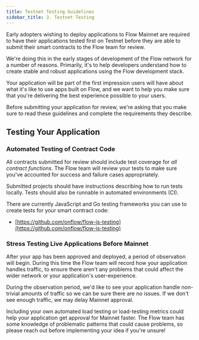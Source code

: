 ```yaml
---
title: Testnet Testing Guidelines
sidebar_title: 3. Testnet Testing
---
```


Early adopters wishing to deploy applications to Flow Mainnet are required to have their applications tested first on Testnet before they are able to submit their smart contracts to the Flow team for review.

We're doing this in the early stages of development of the Flow network for a number of reasons. Primarily, it's to help developers understand how to create stable and robust applications using the Flow development stack.

Your application will be part of the first impression users will have about what it's like to use apps built on Flow, and we want to help you make sure that you're delivering the best experience possible to your users.

Before submitting your application for review, we're asking that you make sure to read these guidelines and complete the requirements they describe.

## Testing Your Application

### Automated Testing of Contract Code

All contracts submitted for review should include test coverage for _all contract functions_. The Flow team will review your tests to make sure you've accounted for success and failure cases appropriately.

Submitted projects should have instructions describing how to run tests locally. Tests should also be runnable in automated environments (CI).

There are currently JavaScript and Go testing frameworks you can use to create tests for your smart contract code:

- [https://github.com/onflow/flow-js-testing](https://github.com/onflow/flow-js-testing)

### Stress Testing Live Applications Before Mainnet

After your app has been approved and deployed, a period of observation will begin. During this time the Flow team will record how your application handles traffic, to ensure there aren't any problems that could affect the wider network or your application's user-experience.

During the observation period, we'd like to see your application handle non-trivial amounts of traffic so we can be sure there are no issues. If we don't see enough traffic, we may delay Mainnet approval.

Including your own automated load testing or load-testing metrics could help your application get approval for Mainnet faster. The Flow team has some knowledge of problematic patterns that could cause problems, so please reach out before implementing your idea if you're unsure!
